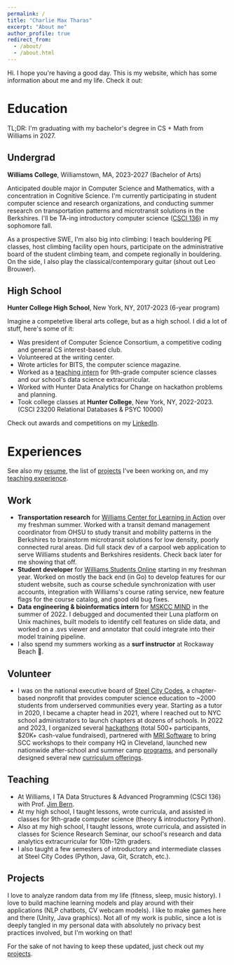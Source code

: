 ```yaml
---
permalink: /
title: "Charlie Max Tharas"
excerpt: "About me"
author_profile: true
redirect_from: 
  - /about/
  - /about.html
---
```


Hi. I hope you're having a good day. This is my website, which has some information about me and my life. Check it out:

# Education
TL;DR: I'm graduating with my bachelor's degree in CS + Math from Williams in 2027.
## Undergrad
**Williams College**, Williamstown, MA, 2023-2027 (Bachelor of Arts)

Anticipated double major in Computer Science and Mathematics, with a concentration in Cognitive Science. I'm currently participating in student computer science and research organizations, and conducting summer research on transportation patterns and microtransit solutions in the Berkshires. I'll be TA-ing introductory computer science ([CSCI 136](https://www.charliemax.dev/teaching/csci136)) in my sophomore fall. 

As a prospective SWE, I'm also big into climbing: I teach bouldering PE classes, host climbing facility open hours, participate on the administrative board of the student climbing team, and compete regionally in bouldering. On the side, I also play the classical/contemporary guitar (shout out Leo Brouwer).

## High School

**Hunter College High School**, New York, NY, 2017-2023 (6-year program)

Imagine a competetive liberal arts college, but as a high school. I did a lot of stuff, here's some of it:
- Was president of Computer Science Consortium, a competitive coding and general CS interest-based club.
- Volunteered at the writing center.
- Wrote articles for BITS, the computer science magazine.
- Worked as a [teaching intern](https://www.charliemax.dev/teaching/high-school) for 9th-grade computer science classes and our school's data science extracurricular.
- Worked with Hunter Data Analytics for Change on hackathon problems and planning.
- Took college classes at **Hunter College**, New York, NY, 2022-2023. (CSCI 23200 Relational Databases & PSYC 10000)

Check out awards and competitions on my [LinkedIn](https://linkedin.com/in/charlietharas).

  

# Experiences
See also my [resume](https://charliemax.dev/resume.pdf), the list of [projects](https://charliemax.dev/projects) I've been working on, and my [teaching experience](https://charliemax.dev/teaching).
## Work
- __Transportation research__ for [Williams Center for Learning in Action](https://learning-in-action.williams.edu/) over my freshman summer. Worked with a transit demand management coordinator from OHSU to study transit and mobility patterns in the Berkshires to brainstorm microtransit solutions for low density, poorly connected rural areas. Did full stack dev of a carpool web application to serve Williams students and Berkshires residents. Check back later for me showing that off.
- __Student developer__ for [Williams Students Online](https://wso.williams.edu/about) starting in my freshman year. Worked on mostly the back end (in Go) to develop features for our student website, such as course schedule synchronization with user accounts, integration with Williams's course rating service, new feature flags for the course catalog, and good old bug fixes.
- __Data engineering & bioinformatics intern__ for [MSKCC MIND](https://www.mskcc.org/research-programs/msk-mind-multi-modal-integration-data) in the summer of 2022. I debugged and documented their Luna platform on Unix machines, built models to identify cell features on slide data, and worked on a .svs viewer and annotator that could integrate into their model training pipeline.
- I also spend my summers working as a __surf instructor__ at Rockaway Beach 🌊.

## Volunteer
- I was on the national executive board of [Steel City Codes](https://steelcitycodes.org), a chapter-based nonprofit that provides computer science education to ~2000 students from underserved communities every year. Starting as a tutor in 2020, I became a chapter head in 2021, where I reached out to NYC school administrators to launch chapters at dozens of schools. In 2022 and 2023, I organized several [hackathons](https://devpost.com/hackathons?search=steel%20city%20hacks) (total 500+ participants, $20K+ cash-value fundraised), partnered with [MRI Software](https://www.mrisoftware.com/news/mri-software-strengthens-commitment-to-advance-diversity-equity-and-inclusion-in-the-workplace/) to bring SCC workshops to their company HQ in Cleveland, launched new nationwide after-school and summer camp [programs](https://www.steelcitycodes.org/chapters), and personally designed several new [curriculum offerings](https://www.steelcitycodes.org/curriculum).

## Teaching
- At Williams, I TA Data Structures & Advanced Programming (CSCI 136) with Prof. [Jim Bern](https://github.com/james-bern/website/wiki).
- At my high school, I taught lessons, wrote curricula, and assisted in classes for 9th-grade computer science (theory & introductory Python).
- Also at my high school, I taught lessons, wrote curricula, and assisted in classes for Science Research Seminar, our school's research and data analytics extracurricular for 10th-12th graders.
- I also taught a few semesters of introductory and intermediate classes at Steel City Codes (Python, Java, Git, Scratch, etc.).

## Projects
I love to analyze random data from my life (fitness, sleep, music history). I love to build machine learning models and play around with their applications (NLP chatbots, CV webcam models). I like to make games here and there (Unity, Java graphics). Not all of my work is public, since a lot is deeply tangled in my personal data with absolutely no privacy best practices involved, but I'm working on that!

For the sake of not having to keep these updated, just check out my [projects](https://charliemax.dev/portfolio).
